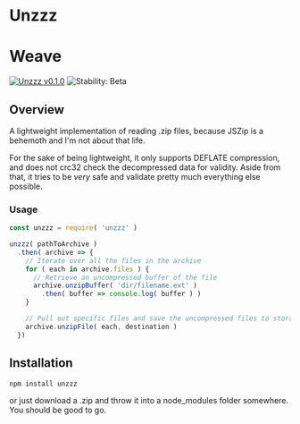 # Unzzz

# Weave
[![Unzzz v0.1.0](https://img.shields.io/badge/unzzz-v0.1.0-44dfd1.svg)](https://www.npmjs.com/package/unzzz)
![Stability: Beta](https://img.shields.io/badge/stability-beta-69b0ba.svg)

## Overview
A lightweight implementation of reading .zip files, because JSZip is a behemoth
and I'm not about that life.

For the sake of being lightweight, it only supports DEFLATE compression, and
does not crc32 check the decompressed data for validity. Aside from that, it
tries to be *very* safe and validate pretty much everything else possible.

### Usage
```JavaScript
const unzzz = require( 'unzzz' )

unzzz( pathToArchive )
  .then( archive => {
    // Iterate over all the files in the archive
    for ( each in archive.files ) {
      // Retrieve an uncompressed buffer of the file
      archive.unzipBuffer( 'dir/filename.ext' )
        .then( buffer => console.log( buffer ) )
    }

    // Pull out specific files and save the uncompressed files to storage
    archive.unzipFile( each, destination )
  })
```

## Installation
```Shell
npm install unzzz
```
or just download a .zip and throw it into a node_modules folder somewhere. You should be good to go.
